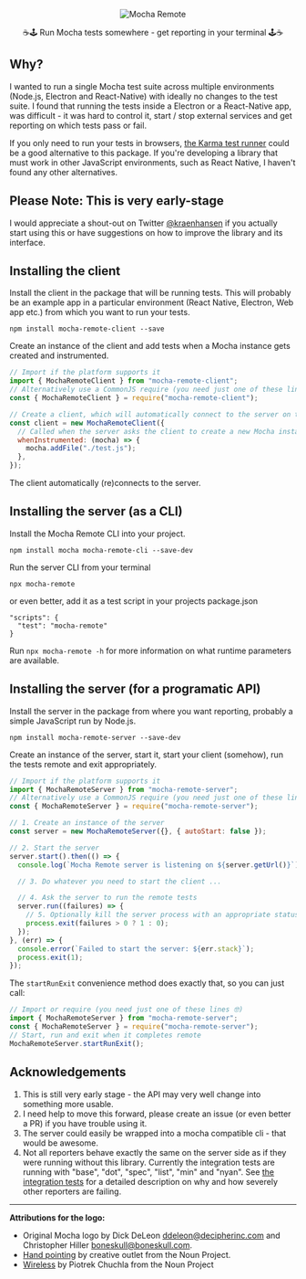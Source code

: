 <p align="center">
  <img src="https://github.com/kraenhansen/mocha-remote/raw/master/docs/logo.svg?sanitize=true" alt="Mocha Remote"/>
</p>

<p align="center">
  ☕️🕹 Run Mocha tests somewhere - get reporting in your terminal 🕹☕️
</p>

## Why?

I wanted to run a single Mocha test suite across multiple environments (Node.js, Electron and React-Native) with ideally no changes to the test suite.
I found that running the tests inside a Electron or a React-Native app, was difficult - it was hard to control it, start / stop external services and get reporting on which tests pass or fail.

If you only need to run your tests in browsers, [the Karma test runner](https://karma-runner.github.io/) could be a good alternative to this package. If you're developing a library that must work in other JavaScript environments, such as React Native, I haven't found any other alternatives.

## Please Note: This is very early-stage

I would appreciate a shout-out on Twitter [@kraenhansen](https://twitter.com/kraenhansen) if you actually start using this or have suggestions on how to improve the library and its interface.

## Installing the client

Install the client in the package that will be running tests.
This will probably be an example app in a particular environment (React Native, Electron, Web app etc.) from which you want to run your tests.

```
npm install mocha-remote-client --save
```

Create an instance of the client and add tests when a Mocha instance gets created and instrumented.

```javascript
// Import if the platform supports it
import { MochaRemoteClient } from "mocha-remote-client";
// Alternatively use a CommonJS require (you need just one of these lines 🤓)
const { MochaRemoteClient } = require("mocha-remote-client");

// Create a client, which will automatically connect to the server on the default port (8090)
const client = new MochaRemoteClient({
  // Called when the server asks the client to create a new Mocha instance
  whenInstrumented: (mocha) => {
    mocha.addFile("./test.js");
  },
});
```

The client automatically (re)connects to the server.

## Installing the server (as a CLI)

Install the Mocha Remote CLI into your project.

```
npm install mocha mocha-remote-cli --save-dev
```

Run the server CLI from your terminal

```
npx mocha-remote
```

or even better, add it as a test script in your projects package.json

```
"scripts": {
  "test": "mocha-remote"
}
```

Run `npx mocha-remote -h` for more information on what runtime parameters are available.

## Installing the server (for a programatic API)

Install the server in the package from where you want reporting, probably a simple JavaScript run by Node.js.

```
npm install mocha-remote-server --save-dev
```

Create an instance of the server, start it, start your client (somehow), run the tests remote and exit appropriately.

```javascript
// Import if the platform supports it
import { MochaRemoteServer } from "mocha-remote-server";
// Alternatively use a CommonJS require (you need just one of these lines 🤓)
const { MochaRemoteServer } = require("mocha-remote-server");

// 1. Create an instance of the server
const server = new MochaRemoteServer({}, { autoStart: false });

// 2. Start the server
server.start().then(() => {
  console.log(`Mocha Remote server is listening on ${server.getUrl()}`);

  // 3. Do whatever you need to start the client ...

  // 4. Ask the server to run the remote tests
  server.run((failures) => {
    // 5. Optionally kill the server process with an appropriate status code
    process.exit(failures > 0 ? 1 : 0);
  });
}, (err) => {
  console.error(`Failed to start the server: ${err.stack}`);
  process.exit(1);
});
```

The `startRunExit` convenience method does exactly that, so you can just call:

```javascript
// Import or require (you need just one of these lines 🤓)
import { MochaRemoteServer } from "mocha-remote-server";
const { MochaRemoteServer } = require("mocha-remote-server");
// Start, run and exit when it completes remote
MochaRemoteServer.startRunExit();
```

## Acknowledgements

1. This is still very early stage - the API may very well change into something more usable.
2. I need help to move this forward, please create an issue (or even better a PR) if you have trouble using it.
3. The server could easily be wrapped into a mocha compatible cli - that would be awesome.
4. Not all reporters behave exactly the same on the server side as if they were running without this library. Currently the integration tests are running with "base", "dot", "spec", "list", "min" and "nyan".
   See [the integration tests](https://github.com/kraenhansen/mocha-remote/blob/master/integration-tests/client-and-server.test.ts#L101-L114) for a detailed description on why and how severely other reporters are failing.

---

**Attributions for the logo:**

- Original Mocha logo by Dick DeLeon <ddeleon@decipherinc.com> and Christopher Hiller <boneskull@boneskull.com>.
- [Hand pointing](https://thenounproject.com/search/?q=pointing%20hand&i=593527) by creative outlet from the Noun Project.
- [Wireless](https://thenounproject.com/search/?q=wireless&i=21574) by Piotrek Chuchla from the Noun Project

